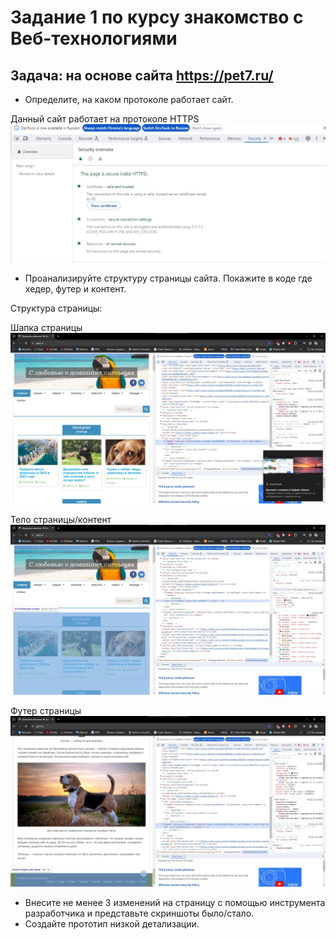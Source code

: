 # Задание 1 по курсу знакомство с Веб-технологиями
## Задача: на основе сайта https://pet7.ru/
* Определите, на каком протоколе работает сайт.

Данный сайт работает на протоколе HTTPS
![Протокол сайта](protocol.jpg)
* Проанализируйте структуру страницы сайта. Покажите в коде где хедер, футер и контент.

Структура страницы:

Шапка страницы
![Header](Header.jpg)

Тело страницы/контент
![Body](Body.jpg)

Футер страницы
![Footer](Footer.jpg)

* Внесите не менее 3 изменений на страницу с помощью инструмента разработчика и представьте скриншоты было/стало.
* Создайте прототип низкой детализации.